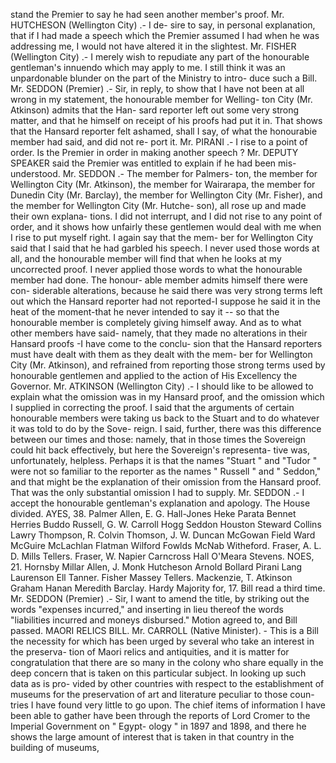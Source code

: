 stand the Premier to say he had seen another member's proof. Mr. HUTCHESON (Wellington City) .- I de- sire to say, in personal explanation, that if I had made a speech which the Premier assumed I had when he was addressing me, I would not have altered it in the slightest. Mr. FISHER (Wellington City) .- I merely wish to repudiate any part of the honourable gentleman's innuendo which may apply to me. I still think it was an unpardonable blunder on the part of the Ministry to intro- duce such a Bill. Mr. SEDDON (Premier) .- Sir, in reply, to show that I have not been at all wrong in my statement, the honourable member for Welling- ton City (Mr. Atkinson) admits that the Han- sard reporter left out some very strong matter, and that he himself on receipt of his proofs had put it in. That shows that the Hansard reporter felt ashamed, shall I say, of what the honourabie member had said, and did not re- port it. Mr. PIRANI .- I rise to a point of order. Is the Premier in order in making another speech ? Mr. DEPUTY SPEAKER said the Premier was entitled to explain if he had been mis- understood. Mr. SEDDON .- The member for Palmers- ton, the member for Wellington City (Mr. Atkinson), the member for Wairarapa, the member for Dunedin City (Mr. Barclay), the member for Wellington City (Mr. Fisher), and the member for Wellington City (Mr. Hutche- son), all rose up and made their own explana- tions. I did not interrupt, and I did not rise to any point of order, and it shows how unfairly these gentlemen would deal with me when I rise to put myself right. I again say that the mem- ber for Wellington City said that I said that he had garbled his speech. I never used those words at all, and the honourable member will find that when he looks at my uncorrected proof. I never applied those words to what the honourable member had done. The honour- able member admits himself there were con- siderable alterations, because he said there was very strong terms left out which the Hansard reporter had not reported-I suppose he said it in the heat of the moment-that he never intended to say it -- so that the honourable member is completely giving himself away. And as to what other members have said- namely, that they made no alterations in their Hansard proofs -I have come to the conclu- sion that the Hansard reporters must have dealt with them as they dealt with the mem- ber for Wellington City (Mr. Atkinson), and refrained from reporting those strong terms used by honourable gentlemen and applied to the action of His Excellency the Governor. Mr. ATKINSON (Wellington City) .- I should like to be allowed to explain what the omission was in my Hansard proof, and the omission which I supplied in correcting the proof. I said that the arguments of certain honourable members were taking us back to the Stuart and to do whatever it was told to do by the Sove- reign. I said, further, there was this difference between our times and those: namely, that in those times the Sovereign could hit back effectively, but here the Sovereign's representa- tive was, unfortunately, helpless. Perhaps it is that the names "Stuart " and "Tudor " were not so familiar to the reporter as the names " Russell " and " Seddon," and that might be the explanation of their omission from the Hansard proof. That was the only substantial omission I had to supply. Mr. SEDDON .- I accept the honourable gentleman's explanation and apology. The House divided. AYES, 38. Palmer Allen, E. G. Hall-Jones Heke Parata Bennet Herries Buddo Russell, G. W. Carroll Hogg Seddon Houston Steward Collins Lawry Thompson, R. Colvin Thomson, J. W. Duncan McGowan Field Ward McGuire McLachlan Flatman Wilford Fowlds McNab Witheford. Fraser, A. L. D. Mills Tellers. Fraser, W. Napier Carncross Hall O'Meara Stevens. NOES, 21. Hornsby Millar Allen, J. Monk Hutcheson Arnold Bollard Pirani Lang Laurenson Ell Tanner. Fisher Massey Tellers. Mackenzie, T. Atkinson Graham Hanan Meredith Barclay. Hardy Majority for, 17. Bill read a third time. Mr. SEDDON (Premier) .- Sir, I want to amend the title, by striking out the words "expenses incurred," and inserting in lieu thereof the words "liabilities incurred and moneys disbursed." Motion agreed to, and Bill passed. MAORI RELICS BILL. Mr. CARROLL (Native Minister). - This is a Bill the necessity for which has been urged by several who take an interest in the preserva- tion of Maori relics and antiquities, and it is matter for congratulation that there are so many in the colony who share equally in the deep concern that is taken on this particular subject. In looking up such data as is pro- vided by other countries with respect to the establishment of museums for the preservation of art and literature peculiar to those coun- tries I have found very little to go upon. The chief items of information I have been able to gather have been through the reports of Lord Cromer to the Imperial Government on " Egypt- ology " in 1897 and 1898, and there he shows the large amount of interest that is taken in that country in the building of museums, 